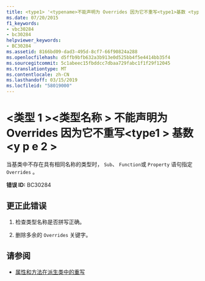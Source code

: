 ```yaml
---
title: <type1> '<typename>不能声明为 Overrides 因为它不重写<type1>基数 <type2>
ms.date: 07/20/2015
f1_keywords:
- vbc30284
- bc30284
helpviewer_keywords:
- BC30284
ms.assetid: 8166bd09-dad3-495d-8cf7-66f90824a288
ms.openlocfilehash: d5ffb9bfb632a3b913e0d525bb4f5e4414bb35f4
ms.sourcegitcommit: 5c1abeec15fbddcc7dbaa729fabc1f1f29f12045
ms.translationtype: MT
ms.contentlocale: zh-CN
ms.lasthandoff: 03/15/2019
ms.locfileid: "58019000"
---
```

# <a name="type1-typename-cannot-be-declared-overrides-because-it-does-not-override-a-type1-in-a-base-type2"></a>\<类型 1 >\<类型名称 > 不能声明为 Overrides 因为它不重写\<type1 > 基数\<y p e 2 >
当基类中不存在具有相同名称的类型时， `Sub`、 `Function`或 `Property` 语句指定 `Overrides` 。  
  
 **错误 ID:** BC30284  
  
## <a name="to-correct-this-error"></a>更正此错误  
  
1.  检查类型名称是否拼写正确。  
  
2.  删除多余的 `Overrides` 关键字。  
  
## <a name="see-also"></a>请参阅

- [属性和方法在派生类中的重写](~/docs/visual-basic/programming-guide/language-features/objects-and-classes/inheritance-basics.md#overriding-properties-and-methods-in-derived-classes)
